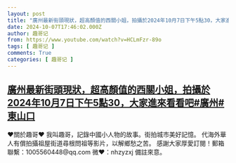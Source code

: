 ```yaml
---
layout: post
title: "廣州最新街頭現狀，超高顏值的西關小姐，拍攝於2024年10月7日下午5點30，大家進來看看吧#廣州#東山口"
date: 2024-10-07T17:46:02.000Z
author: 趣哥记
from: https://www.youtube.com/watch?v=HCLmFzr-89o
tags: [ 趣哥记 ]
comments: True
categories: [ 趣哥记 ]
---
```

<!--1728323162000-->
[廣州最新街頭現狀，超高顏值的西關小姐，拍攝於2024年10月7日下午5點30，大家進來看看吧#廣州#東山口](https://www.youtube.com/watch?v=HCLmFzr-89o)
------

<div>
♥關於趣哥♥  我叫趣哥，記錄中國小人物的故事。街拍城市美好記憶。  代海外華人有償拍攝祖屋街道尋根問祖等影片，以解鄉愁之苦。  感謝大家厚愛訂閱！郵箱聯繫：1005560448@qq.com 微❤：nhzyzxj 備註來意。
</div>
